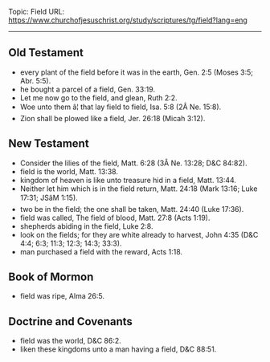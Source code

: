 Topic: Field
URL: https://www.churchofjesuschrist.org/study/scriptures/tg/field?lang=eng

---

## Old Testament

- every plant of the field before it was in the earth, Gen. 2:5 (Moses 3:5; Abr. 5:5).
- he bought a parcel of a field, Gen. 33:19.
- Let me now go to the field, and glean, Ruth 2:2.
- Woe unto them â¦ that lay field to field, Isa. 5:8 (2Â Ne. 15:8).
- Zion shall be plowed like a field, Jer. 26:18 (Micah 3:12).

## New Testament

- Consider the lilies of the field, Matt. 6:28 (3Â Ne. 13:28; D&C 84:82).
- field is the world, Matt. 13:38.
- kingdom of heaven is like unto treasure hid in a field, Matt. 13:44.
- Neither let him which is in the field return, Matt. 24:18 (Mark 13:16; Luke 17:31; JSâM 1:15).
- two be in the field; the one shall be taken, Matt. 24:40 (Luke 17:36).
- field was called, The field of blood, Matt. 27:8 (Acts 1:19).
- shepherds abiding in the field, Luke 2:8.
- look on the fields; for they are white already to harvest, John 4:35 (D&C 4:4; 6:3; 11:3; 12:3; 14:3; 33:3).
- man purchased a field with the reward, Acts 1:18.

## Book of Mormon

- field was ripe, Alma 26:5.

## Doctrine and Covenants

- field was the world, D&C 86:2.
- liken these kingdoms unto a man having a field, D&C 88:51.

